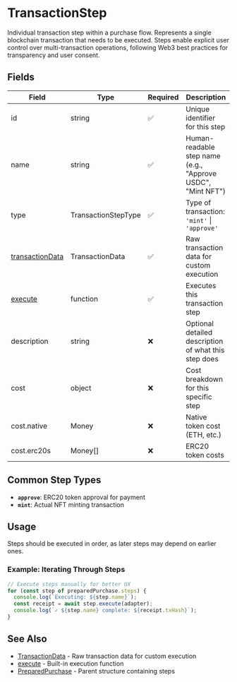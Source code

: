 # TransactionStep

Individual transaction step within a purchase flow. Represents a single blockchain transaction that needs to be executed. Steps enable explicit user control over multi-transaction operations, following Web3 best practices for transparency and user consent.

## Fields

| Field                                                          | Type                | Required | Description                                                 |
| -------------------------------------------------------------- | ------------------- | -------- | ----------------------------------------------------------- |
| id                                                             | string              | ✅       | Unique identifier for this step                             |
| name                                                           | string              | ✅       | Human-readable step name (e.g., "Approve USDC", "Mint NFT") |
| type                                                           | TransactionStepType | ✅       | Type of transaction: `'mint'` \| `'approve'`                |
| [transactionData](../sdk/transaction-steps/transactionData.md) | TransactionData     | ✅       | Raw transaction data for custom execution                   |
| [execute](../sdk/transaction-steps/execute.md)                 | function            | ✅       | Executes this transaction step                              |
| description                                                    | string              | ❌       | Optional detailed description of what this step does        |
| cost                                                           | object              | ❌       | Cost breakdown for this specific step                       |
| cost.native                                                    | Money               | ❌       | Native token cost (ETH, etc.)                               |
| cost.erc20s                                                    | Money[]             | ❌       | ERC20 token costs                                           |

## Common Step Types

- **`approve`**: ERC20 token approval for payment
- **`mint`**: Actual NFT minting transaction

## Usage

Steps should be executed in order, as later steps may depend on earlier ones.

### Example: Iterating Through Steps

```typescript
// Execute steps manually for better UX
for (const step of preparedPurchase.steps) {
  console.log(`Executing: ${step.name}`);
  const receipt = await step.execute(adapter);
  console.log(`✓ ${step.name} complete: ${receipt.txHash}`);
}
```

## See Also

- [TransactionData](../sdk/transaction-steps/transactionData.md) - Raw transaction data for custom execution
- [execute](../sdk/transaction-steps/execute.md) - Built-in execution function
- [PreparedPurchase](./preparedpurchase.md) - Parent structure containing steps
